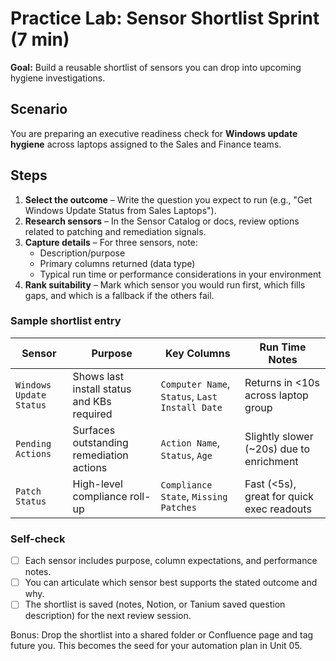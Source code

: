 # Practice Lab: Sensor Shortlist Sprint (7 min)

**Goal:** Build a reusable shortlist of sensors you can drop into upcoming hygiene investigations.

## Scenario

You are preparing an executive readiness check for **Windows update hygiene** across laptops assigned to the Sales and Finance teams.

## Steps

1. **Select the outcome** – Write the question you expect to run (e.g., "Get Windows Update Status from Sales Laptops").
2. **Research sensors** – In the Sensor Catalog or docs, review options related to patching and remediation signals.
3. **Capture details** – For three sensors, note:
   - Description/purpose
   - Primary columns returned (data type)
   - Typical run time or performance considerations in your environment
4. **Rank suitability** – Mark which sensor you would run first, which fills gaps, and which is a fallback if the others fail.

### Sample shortlist entry

| Sensor | Purpose | Key Columns | Run Time Notes |
| --- | --- | --- | --- |
| `Windows Update Status` | Shows last install status and KBs required | `Computer Name`, `Status`, `Last Install Date` | Returns in <10s across laptop group |
| `Pending Actions` | Surfaces outstanding remediation actions | `Action Name`, `Status`, `Age` | Slightly slower (~20s) due to enrichment |
| `Patch Status` | High-level compliance roll-up | `Compliance State`, `Missing Patches` | Fast (<5s), great for quick exec readouts |

### Self-check

- [ ] Each sensor includes purpose, column expectations, and performance notes.
- [ ] You can articulate which sensor best supports the stated outcome and why.
- [ ] The shortlist is saved (notes, Notion, or Tanium saved question description) for the next review session.

Bonus: Drop the shortlist into a shared folder or Confluence page and tag future you. This becomes the seed for your automation plan in Unit 05.
